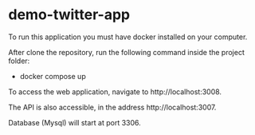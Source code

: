 # demo-twitter-app

To run this application you must have docker installed on your computer.

After clone the repository, run the following command inside the project folder:

- docker compose up

To access the web application, navigate to http://localhost:3008.

The API is also accessible, in the address http://localhost:3007.

Database (Mysql) will start at port 3306.
